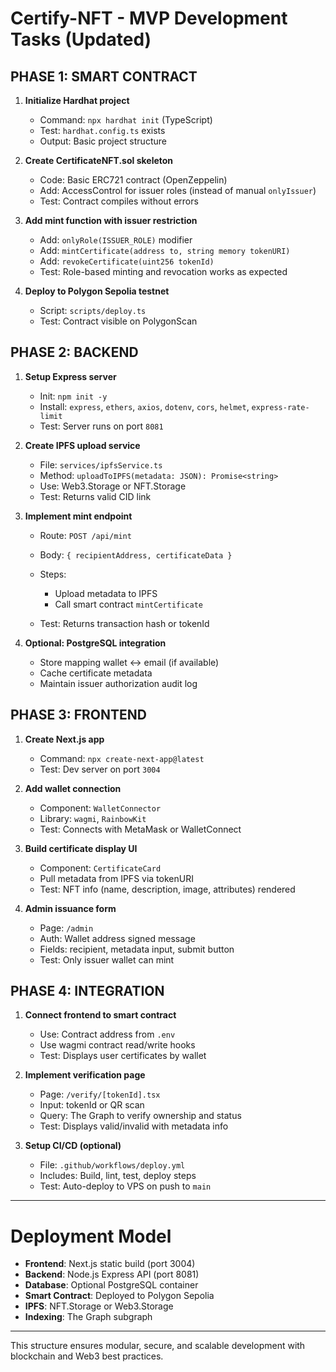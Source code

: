 # Certify-NFT - MVP Development Tasks (Updated)

## PHASE 1: SMART CONTRACT

1. **Initialize Hardhat project**

   * Command: `npx hardhat init` (TypeScript)
   * Test: `hardhat.config.ts` exists
   * Output: Basic project structure

2. **Create CertificateNFT.sol skeleton**

   * Code: Basic ERC721 contract (OpenZeppelin)
   * Add: AccessControl for issuer roles (instead of manual `onlyIssuer`)
   * Test: Contract compiles without errors

3. **Add mint function with issuer restriction**

   * Add: `onlyRole(ISSUER_ROLE)` modifier
   * Add: `mintCertificate(address to, string memory tokenURI)`
   * Add: `revokeCertificate(uint256 tokenId)`
   * Test: Role-based minting and revocation works as expected

4. **Deploy to Polygon Sepolia testnet**

   * Script: `scripts/deploy.ts`
   * Test: Contract visible on PolygonScan

## PHASE 2: BACKEND

1. **Setup Express server**

   * Init: `npm init -y`
   * Install: `express`, `ethers`, `axios`, `dotenv`, `cors`, `helmet`, `express-rate-limit`
   * Test: Server runs on port `8081`

2. **Create IPFS upload service**

   * File: `services/ipfsService.ts`
   * Method: `uploadToIPFS(metadata: JSON): Promise<string>`
   * Use: Web3.Storage or NFT.Storage
   * Test: Returns valid CID link

3. **Implement mint endpoint**

   * Route: `POST /api/mint`
   * Body: `{ recipientAddress, certificateData }`
   * Steps:

     * Upload metadata to IPFS
     * Call smart contract `mintCertificate`
   * Test: Returns transaction hash or tokenId

4. **Optional: PostgreSQL integration**

   * Store mapping wallet ↔ email (if available)
   * Cache certificate metadata
   * Maintain issuer authorization audit log

## PHASE 3: FRONTEND

1. **Create Next.js app**

   * Command: `npx create-next-app@latest`
   * Test: Dev server on port `3004`

2. **Add wallet connection**

   * Component: `WalletConnector`
   * Library: `wagmi`, `RainbowKit`
   * Test: Connects with MetaMask or WalletConnect

3. **Build certificate display UI**

   * Component: `CertificateCard`
   * Pull metadata from IPFS via tokenURI
   * Test: NFT info (name, description, image, attributes) rendered

4. **Admin issuance form**

   * Page: `/admin`
   * Auth: Wallet address signed message
   * Fields: recipient, metadata input, submit button
   * Test: Only issuer wallet can mint

## PHASE 4: INTEGRATION

1. **Connect frontend to smart contract**

   * Use: Contract address from `.env`
   * Use wagmi contract read/write hooks
   * Test: Displays user certificates by wallet

2. **Implement verification page**

   * Page: `/verify/[tokenId].tsx`
   * Input: tokenId or QR scan
   * Query: The Graph to verify ownership and status
   * Test: Displays valid/invalid with metadata info

3. **Setup CI/CD (optional)**

   * File: `.github/workflows/deploy.yml`
   * Includes: Build, lint, test, deploy steps
   * Test: Auto-deploy to VPS on push to `main`

---

# Deployment Model

* **Frontend**: Next.js static build (port 3004)
* **Backend**: Node.js Express API (port 8081)
* **Database**: Optional PostgreSQL container
* **Smart Contract**: Deployed to Polygon Sepolia
* **IPFS**: NFT.Storage or Web3.Storage
* **Indexing**: The Graph subgraph

---

This structure ensures modular, secure, and scalable development with blockchain and Web3 best practices.